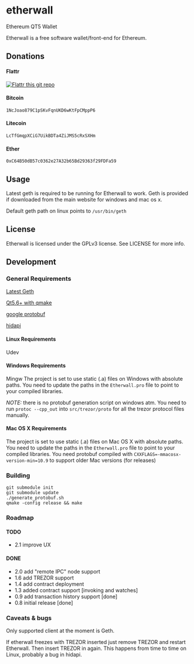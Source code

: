 # etherwall

Ethereum QT5 Wallet

Etherwall is a free software wallet/front-end for Ethereum.

## Donations

#### Flattr
[![Flattr this git repo](http://api.flattr.com/button/flattr-badge-large.png)](https://flattr.com/submit/auto?user_id=Almindor&url=https://github.com/almindor/etherwall&title=Etherwall&language=&tags=github&category=software)

#### Bitcoin
`1NcJoao879C1pSKvFqnUKD6wKtFpCMppP6`

#### Litecoin
`LcTfGmqpXCiG7UikBDTa4ZiJMS5cRxSXHm`

#### Ether
`0xC64B50dB57c0362e27A32b65Bd29363f29FDFa59`


## Usage

Latest geth is required to be running for Etherwall to work. Geth is provided if downloaded from the main website for windows and mac os x.

Default geth path on linux points to `/usr/bin/geth`

## License

Etherwall is licensed under the GPLv3 license. See LICENSE for more info.

## Development

### General Requirements

[Latest Geth](https://github.com/ethereum/go-ethereum/releases)

[Qt5.6+ with qmake](https://www.qt.io/developers/)

[google protobuf](https://github.com/google/protobuf)

[hidapi](https://github.com/signal11/hidapi)

#### Linux Requirements

Udev

#### Windows Requirements

Mingw
The project is set to use static (.a) files on Windows with absolute paths.
You need to update the paths in the `Etherwall.pro` file to point to your compiled libraries.

*NOTE:* there is no protobuf generation script on windows atm. You need to run `protoc --cpp_out` into `src/trezor/proto` for all the trezor protocol files manually.

#### Mac OS X Requirements

The project is set to use static (.a) files on Mac OS X with absolute paths.
You need to update the paths in the `Etherwall.pro` file to point to your compiled libraries.
You need protobuf compiled with `CXXFLAGS=-mmacosx-version-min=10.9` to support older Mac versions (for releases)

### Building

```
git submodule init
git submodule update
./generate_protobuf.sh
qmake -config release && make
```

### Roadmap

#### TODO

- 2.1 improve UX

#### DONE

- 2.0 add "remote IPC" node support
- 1.6 add TREZOR support
- 1.4 add contract deployment
- 1.3 added contract support [invoking and watches]
- 0.9 add transaction history support [done]
- 0.8 initial release [done]

### Caveats & bugs

Only supported client at the moment is Geth.

If etherwall freezes with TREZOR inserted just remove TREZOR and restart Etherwall. Then insert TREZOR in again. This happens from time to time on Linux, probably a bug in hidapi.
